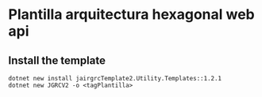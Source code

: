 # Plantilla arquitectura hexagonal web api
## Install the template

```
dotnet new install jairgrcTemplate2.Utility.Templates::1.2.1
dotnet new JGRCV2 -o <tagPlantilla>
```
